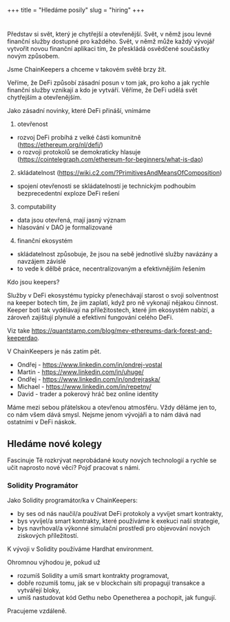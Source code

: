 +++
title = "Hledáme posily"
slug = "hiring"
+++

#

Představ si svět, který je chytřejší a otevřenější.  Svět, v němž jsou levné
finanční služby dostupné pro každého.  Svět, v němž může každý vývojář vytvořit
novou finanční aplikaci tím, že přeskládá osvědčené součástky novým způsobem.

Jsme ChainKeepers a chceme v takovém světě brzy žít.

Veříme, že DeFi způsobí zásadní posun v tom jak, pro koho a jak rychle finanční
služby vznikají a kdo je vytváří.  Věříme, že DeFi udělá svět chytřejším a
otevřenějším.

Jako zásadní novinky, které DeFi přináší, vnímáme

 1. otevřenost
   - rozvoj DeFi probíhá z velké části komunitně (https://ethereum.org/nl/defi/)
   - o rozvoji protokolů se demokraticky hlasuje (https://cointelegraph.com/ethereum-for-beginners/what-is-dao)

 2. skládatelnost (https://wiki.c2.com/?PrimitivesAndMeansOfComposition)
   - spojení otevřenosti se skládatelností je technickým podhoubím bezprecedentní exploze DeFi rešení
   
 3. computability
   - data jsou otevřená, mají jasný význam
   - hlasování v DAO je formalizované

 4. finanční ekosystém
   - skládatelnost způsobuje, že jsou na sebě jednotlivé služby navázány a navzájem závislé
   - to vede k dělbě práce, necentralizovaným a efektivnějším řešením

Kdo jsou keepers?

Služby v DeFi ekosystému typicky přenechávají starost o svoji solventnost na
keeper botech tím, že jim zaplatí, když pro ně vykonají nějakou činnost.  Keeper
boti tak vydělávají na příležitostech, které jim ekosystém nabízí, a zároveň
zajištují plynulé a efektivní fungování celého DeFi.

Viz take https://quantstamp.com/blog/mev-ethereums-dark-forest-and-keeperdao.

V ChainKeepers je nás zatím pět.  

  - Ondřej - https://www.linkedin.com/in/ondrej-vostal
  - Martin - https://www.linkedin.com/in/uhuge/
  - Ondřej - https://www.linkedin.com/in/ondrejraska/
  - Michael - https://www.linkedin.com/in/repetny/
  - David - trader a pokerový hráč bez online identity

Máme mezi sebou přátelskou a otevřenou atmosféru.  Vždy děláme jen to, co nám
všem dává smysl.  Nejsme jenom vývojáři a to nám dává nad ostatními v DeFi
náskok.

## Hledáme nové kolegy

Fascinuje Tě rozkrývat neprobádané kouty nových technologií a rychle se učit
naprosto nové věci?  Pojď pracovat s námi.

### Solidity Programátor

Jako Solidity programátor/ka v ChainKeepers:

  - by ses od nás naučil/a používat DeFi protokoly a vyvíjet smart kontrakty,
  - bys vyvíjel/a smart kontrakty, které používáme k exekuci naší strategie,
  - bys navrhoval/a výkonné simulační prostředí pro objevování nových ziskových příležitostí.

K vývoji v Solidity používáme Hardhat environment.

Ohromnou výhodou je, pokud už
  - rozumíš Solidity a umíš smart kontrakty programovat,
  - dobře rozumíš tomu, jak se v blockchain síti propagují transakce a vytvářejí bloky,
  - umíš nastudovat kód Gethu nebo Openetherea a pochopit, jak fungují.

Pracujeme vzdáleně.
